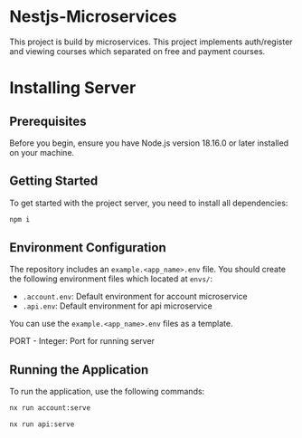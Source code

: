 

# Nestjs-Microservices

This project is build by microservices. This project implements auth/register and viewing courses which separated on free and payment courses.

# Installing Server

## Prerequisites

Before you begin, ensure you have Node.js version 18.16.0 or later installed on your machine.

## Getting Started

To get started with the project server, you need to install all dependencies:
  ```bash
  npm i
  ```

## Environment Configuration

The repository includes an `example.<app_name>.env` file. You should create the following environment files which located at `envs/`:

- `.account.env`: Default environment for account microservice
- `.api.env`: Default environment for api microservice

You can use the `example.<app_name>.env` files as a template.


PORT - Integer: Port for running server

## Running the Application

To run the application, use the following commands:

  ```bash
  nx run account:serve
  ```
  
  ```bash
  nx run api:serve
  ```